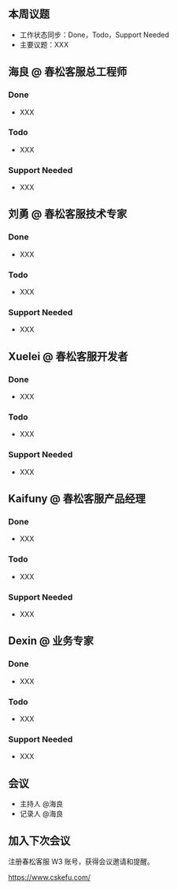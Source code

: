 
<!-- 标题: 春松客服开发者会议 时间戳 -->
<!--     e.g. 春松客服开发者会议 20230730 -->
<!-- 分类目录: 开发者会议 -->
<!-- 别名: devconf-时间戳 -->
<!--     e.g. devconf-20230730 -->
<!-- 特色图像: 参会人员列表截图 -->

<!-- 粘贴图片：作为特色图片，缩略图，比如参会九宫格 -->
<!-- 发布前设置分类目录：开发者会议 -->

## 本周议题

* 工作状态同步：Done，Todo，Support Needed
* 主要议题：XXX

## 海良 @ 春松客服总工程师

### Done

* XXX

### Todo

* XXX

### Support Needed

* XXX

## 刘勇 @ 春松客服技术专家

### Done

* XXX

### Todo

* XXX

### Support Needed

* XXX

## Xuelei @ 春松客服开发者

### Done

* XXX

### Todo

* XXX

### Support Needed

* XXX

## Kaifuny @ 春松客服产品经理

### Done

* XXX

### Todo

* XXX

### Support Needed

* XXX

## Dexin @ 业务专家

### Done

* XXX

### Todo

* XXX

### Support Needed

* XXX

<!--

## 人员 @ 角色

### Done

* XXX

### Todo

* XXX

### Support Needed

* XXX

 -->

## 会议

* 主持人 @海良
* 记录人 @海良

## 加入下次会议

注册春松客服 W3 账号，获得会议邀请和提醒。

<https://www.cskefu.com/>
